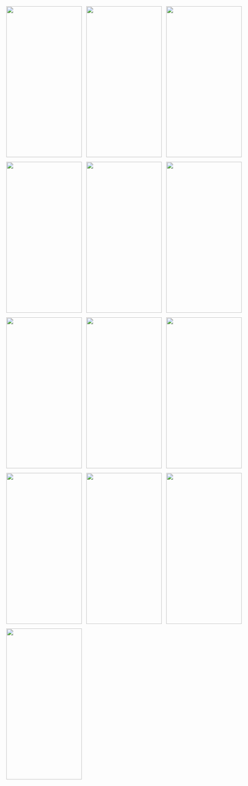 <div style="display: grid; grid-template-columns: repeat(3, 1fr); gap: 12px;">
  <img src="https://github.com/user-attachments/assets/c26fbf7d-27f4-472d-a2e5-c3fa7c6abdc2" width="200" height="400" />
  <img src="https://github.com/user-attachments/assets/334411b5-ebfb-4ef6-a71e-d83d7df6d23b" width="200" height="400" />
  <img src="https://github.com/user-attachments/assets/7b0f47d6-65a1-4c6c-87a8-285a19394321" width="200" height="400" />
  <img src="https://github.com/user-attachments/assets/fb2c00ec-ea16-47e3-8ce2-bf206a29bad5" width="200" height="400" />
  <img src="https://github.com/user-attachments/assets/62d6dffd-4230-42af-b3b0-8f64e9967e2c" width="200" height="400" />
  <img src="https://github.com/user-attachments/assets/6ba23e98-44f9-4f42-8b9f-f3c558a1c153" width="200" height="400" />
  <img src="https://github.com/user-attachments/assets/6f1e4fe7-992f-44aa-b2e8-004d27fd720f" width="200" height="400" />
  <img src="https://github.com/user-attachments/assets/7d6271aa-2b10-48aa-981f-c0508974045c" width="200" height="400" />
  <img src="https://github.com/user-attachments/assets/7aaa5625-c9ed-41b9-bc28-71be657941cd" width="200" height="400" />
  <img src="https://github.com/user-attachments/assets/c995030c-257f-4cf0-be63-ae7ecf98b685" width="200" height="400" />
  <img src="https://github.com/user-attachments/assets/dc8a5fde-2940-4fbe-9b86-1d852f353b11" width="200" height="400" />
  <img src="https://github.com/user-attachments/assets/0493f35b-6800-4de4-b10d-ff2bebb30fab" width="200" height="400" />
  <img src="https://github.com/user-attachments/assets/ab9daebe-d072-44ef-85a6-250c558a1e3a" width="200" height="400" />
</div>

